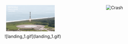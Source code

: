 
<div style ="display: flex;">
  <div style ="50%;padding: 5px;">
    <img src="landing_1.gif" alt="Landing" style="width:50%">
  </div>
  <div style ="flex: 50%;padding: 5px;">
    <img src="crash.gif" alt="Crash" style="width:50%">
  </div>
</div>
![landing_1.gif](landing_1.gif)
